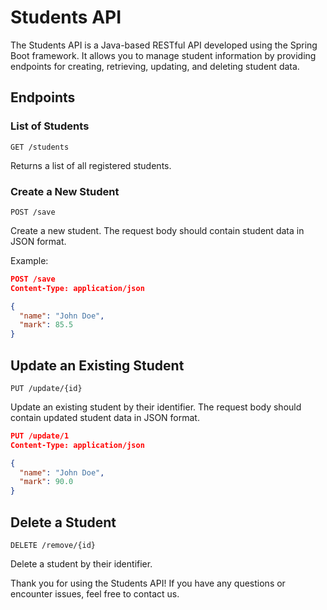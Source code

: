 # Students API

The Students API is a Java-based RESTful API developed using the Spring Boot framework. It allows you to manage student information by providing endpoints for creating, retrieving, updating, and deleting student data.

## Endpoints

### List of Students

`GET /students`

Returns a list of all registered students.

### Create a New Student

`POST /save`

Create a new student. The request body should contain student data in JSON format.

Example:

```json
POST /save
Content-Type: application/json

{
  "name": "John Doe",
  "mark": 85.5
}
```

## Update an Existing Student

`PUT /update/{id}`

Update an existing student by their identifier. The request body should contain updated student data in JSON format.

```json
PUT /update/1
Content-Type: application/json

{
  "name": "John Doe",
  "mark": 90.0
}
```

## Delete a Student

`DELETE /remove/{id}`

Delete a student by their identifier.


Thank you for using the Students API! If you have any questions or encounter issues, feel free to contact us.

